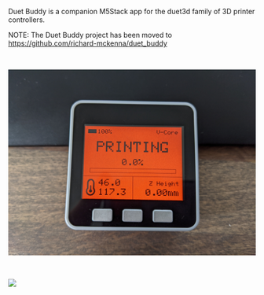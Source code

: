 Duet Buddy is a companion M5Stack app for the duet3d family of 3D printer controllers.

NOTE: The Duet Buddy project has been moved to https://github.com/richard-mckenna/duet_buddy

&nbsp;

![](./image_running.jpg)

&nbsp;

![](./image_idle.jpg)





